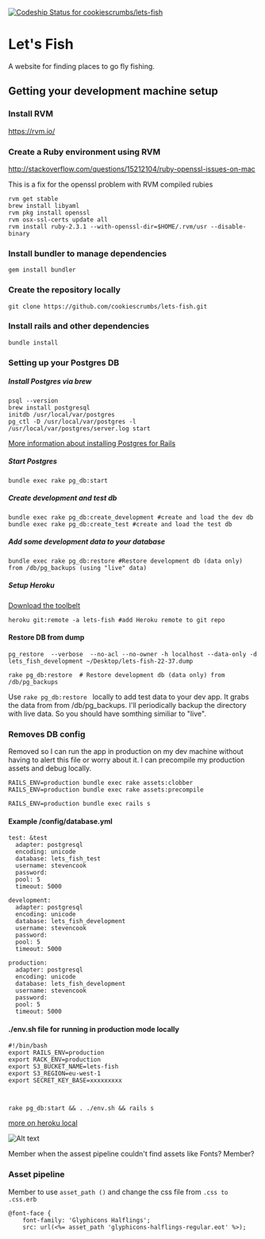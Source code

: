 [ ![Codeship Status for cookiescrumbs/lets-fish](https://app.codeship.com/projects/4a75f140-62f5-0135-8d22-3601c9b40c24/status?branch=master)](https://app.codeship.com/projects/239994)

Let's Fish
================

A website for finding places to go fly fishing.

## Getting your development machine setup

### Install RVM

https://rvm.io/

### Create a Ruby environment using RVM

http://stackoverflow.com/questions/15212104/ruby-openssl-issues-on-mac

This is a fix for the openssl problem with RVM compiled rubies

```
rvm get stable
brew install libyaml
rvm pkg install openssl
rvm osx-ssl-certs update all
rvm install ruby-2.3.1 --with-openssl-dir=$HOME/.rvm/usr --disable-binary
```

### Install bundler to manage dependencies
```
gem install bundler
```

### Create the repository locally
```
git clone https://github.com/cookiescrumbs/lets-fish.git
```

### Install rails and other dependencies
```
bundle install
```

### Setting up your Postgres DB

##### Install Postgres via brew
```
psql --version
brew install postgresql
initdb /usr/local/var/postgres
pg_ctl -D /usr/local/var/postgres -l /usr/local/var/postgres/server.log start

```
[More information about installing Postgres for Rails](http://railscasts.com/episodes/342-migrating-to-postgresql)

##### Start Postgres
```
bundle exec rake pg_db:start
```

##### Create development and test db
```
bundle exec rake pg_db:create_development #create and load the dev db
bundle exec rake pg_db:create_test #create and load the test db
```

##### Add some development data to your database
```
bundle exec rake pg_db:restore #Restore development db (data only) from /db/pg_backups (using "live" data)
```

##### Setup Heroku
[Download the toolbelt](https://toolbelt.heroku.com/)
```
heroku git:remote -a lets-fish #add Heroku remote to git repo
```

#### Restore DB from dump
```
pg_restore  --verbose  --no-acl --no-owner -h localhost --data-only -d lets_fish_development ~/Desktop/lets-fish-22-37.dump
```

```
rake pg_db:restore  # Restore development db (data only) from /db/pg_backups
```

Use ```rake pg_db:restore ``` locally to add test data to your dev app. It grabs the data from from /db/pg_backups.
I'll periodically backup the directory with live data. So you should have somthing similiar to "live".

### Removes DB config

Removed so I can run the app in production on my dev machine without having to alert this file or worry about it.
I can precompile my production assets and debug locally.

```
RAILS_ENV=production bundle exec rake assets:clobber
RAILS_ENV=production bundle exec rake assets:precompile
```
```
RAILS_ENV=production bundle exec rails s
```

#### Example /config/database.yml
```
test: &test
  adapter: postgresql
  encoding: unicode
  database: lets_fish_test
  username: stevencook
  password:
  pool: 5
  timeout: 5000

development:
  adapter: postgresql
  encoding: unicode
  database: lets_fish_development
  username: stevencook
  password:
  pool: 5
  timeout: 5000

production:
  adapter: postgresql
  encoding: unicode
  database: lets_fish_development
  username: stevencook
  password:
  pool: 5
  timeout: 5000
```

#### ./env.sh file for running in production mode locally

```
#!/bin/bash
export RAILS_ENV=production
export RACK_ENV=production
export S3_BUCKET_NAME=lets-fish
export S3_REGION=eu-west-1
export SECRET_KEY_BASE=xxxxxxxxx
```

```


rake pg_db:start && . ./env.sh && rails s
```

[more on heroku local](https://devcenter.heroku.com/articles/heroku-local)


![Alt text](https://ih0.redbubble.net/image.258461906.4511/sticker,375x360.u3.png "Member?")


Member when the assest pipeline couldn't find assets like Fonts?
Member?

### Asset pipeline
Member to use ``` asset_path () ``` and change the css file from ```.css to .css.erb```

```
@font-face {
    font-family: 'Glyphicons Halflings';
    src: url(<%= asset_path 'glyphicons-halflings-regular.eot' %>);
```


